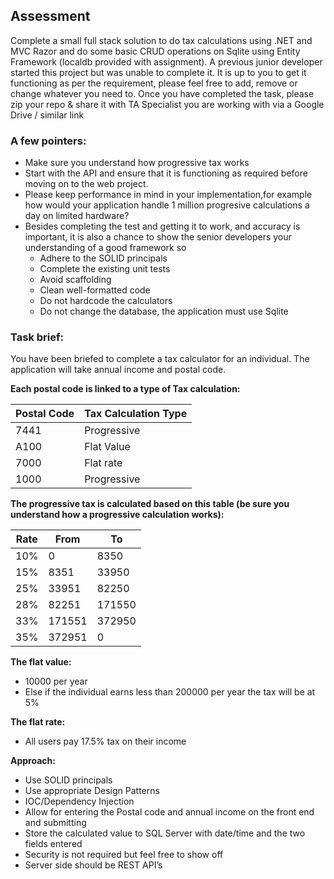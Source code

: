 ﻿## Assessment

Complete a small full stack solution to do tax calculations using .NET and MVC Razor and do some basic CRUD
operations on Sqlite using Entity Framework (localdb provided with assignment).
A previous junior developer started this project but was unable to complete it. 
It is up to you to get it functioning as per the requirement, please feel free to add, remove or change whatever you need to.
Once you have completed the task, please zip your repo & share it with TA Specialist you are working with via a Google Drive / similar link

### A few pointers:

* Make sure you understand how progressive tax works
* Start with the API and ensure that it is functioning as required before moving on to the web project.
* Please keep performance in mind in your implementation,for example how would your application handle 1 million progresive calculations a day on limited hardware?
* Besides completing the test and getting it to work, and accuracy is important, it is also a chance to show the senior developers your understanding of a good framework so
    * Adhere to the SOLID principals
    * Complete the existing unit tests
    * Avoid scaffolding
    * Clean well-formatted code
    * Do not hardcode the calculators
    * Do not change the database, the application must use Sqlite

### Task brief:

You have been briefed to complete a tax calculator for an individual. The application will take annual income and postal code.

**Each postal code is linked to a type of Tax calculation:**

| Postal Code | Tax Calculation Type |
|-------------|----------------------|
| 7441        | Progressive          |
| A100        | Flat Value           |
| 7000        | Flat rate            |
| 1000        | Progressive          |

**The progressive tax is calculated based on this table (be sure you understand how a progressive calculation works):**

| Rate | From   | To     | 
|------|--------|--------|
| 10%  | 0      | 8350   |
| 15%  | 8351   | 33950  |    
| 25%  | 33951  | 82250  |                      
| 28%  | 82251  | 171550 |  
| 33%  | 171551 | 372950 | 
| 35%  | 372951 | 0      |


**The flat value:**
* 10000 per year
* Else if the individual earns less than 200000 per year the tax will be at 5%
 
**The flat rate:**
* All users pay 17.5% tax on their income

**Approach:**
* Use SOLID principals
* Use appropriate Design Patterns
* IOC/Dependency Injection
* Allow for entering the Postal code and annual income on the front end and submitting
* Store the calculated value to SQL Server with date/time and the two fields entered
* Security is not required but feel free to show off
* Server side should be REST API’s
